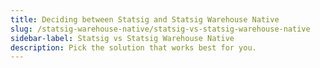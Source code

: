 ```yaml
---
title: Deciding between Statsig and Statsig Warehouse Native
slug: /statsig-warehouse-native/statsig-vs-statsig-warehouse-native
sidebar-label: Statsig vs Statsig Warehouse Native
description: Pick the solution that works best for you.
---
```

